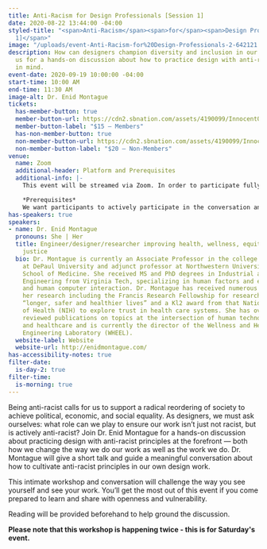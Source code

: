 ```yaml
---
title: Anti-Racism for Design Professionals [Session 1]
date: 2020-08-22 13:44:00 -04:00
styled-title: "<span>Anti-Racism</span><span>for</span><span>Design Professionals</span><span>[Session
  1]</span>"
image: "/uploads/event-Anti-Racism-for%20Design-Professionals-2-642121.png"
description: How can designers champion diversity and inclusion in our work? Join
  us for a hands-on discussion about how to practice design with anti-racist principles
  in mind.
event-date: 2020-09-19 10:00:00 -04:00
start-time: 10:00 AM
end-time: 11:30 AM
image-alt: Dr. Enid Montague
tickets:
  has-member-button: true
  member-button-url: https://cdn2.sbnation.com/assets/4190099/InnocentOddballBeaver.gif
  member-button-label: "$15 — Members"
  has-non-member-button: true
  non-member-button-url: https://cdn2.sbnation.com/assets/4190099/InnocentOddballBeaver.gif
  non-member-button-label: "$20 — Non-Members"
venue:
  name: Zoom
  additional-header: Platform and Prerequisites
  additional-info: |-
    This event will be streamed via Zoom. In order to participate fully, attendees should plan to join on the Zoom app via their computer, tablet, or mobile device with enough bandwidth to support viewing video. In order to ensure only those who have registered for the event are able to attend — and to create space for intimate conversations — only those whose display name fully matches the name on our registration list will be admitted from the waiting room. You can find more about joining our virtual events, including how to connect, directions to troubleshoot, and information about our refund policy in our [FAQ](/faqs/).

    *Prerequisites*
    We want participants to actively participate in the conversation and come in wanting to think, reflect, and share. Please be sure to read the above pre-reading. While not required, we strongly encourage participants to attend with their video “on” in order to create a more intimate space for conversation.
has-speakers: true
speakers:
- name: Dr. Enid Montague
  pronouns: She | Her
  title: Engineer/designer/researcher improving health, wellness, equity and social
    justice
  bio: Dr. Montague is currently an Associate Professor in the college of computing
    at DePaul University and adjunct professor at Northwestern University’s Feinberg
    School of Medicine. She received MS and PhD degrees in Industrial and Systems
    Engineering from Virginia Tech, specializing in human factors and ergonomics engineering
    and human computer interaction. Dr. Montague has received numerous awards for
    her research including the Francis Research Fellowship for research that emphasizes
    “longer, safer and healthier lives” and a Kl2 award from that National Institutes
    of Health (NIH) to explore trust in health care systems. She has over 100 peer
    reviewed publications on topics at the intersection of human technology interaction
    and healthcare and is currently the director of the Wellness and Health Enhancement
    Engineering Laboratory (WHEEL).
  website-label: Website
  website-url: http://enidmontague.com/
has-accessibility-notes: true
filter-date:
  is-day-2: true
filter-time:
  is-morning: true
---
```


Being anti-racist calls for us to support a radical reordering of society to achieve political, economic, and social equality. As designers, we must ask ourselves: what role can we play to ensure our work isn’t just not racist, but is actively anti-racist? Join Dr. Enid Montague for a hands-on discussion about practicing design with anti-racist principles at the forefront — both how we change the way we do our work as well as the work we do. Dr. Montague will give a short talk and guide a meaningful conversation about how to cultivate anti-racist principles in our own design work. 

This intimate workshop and conversation will challenge the way you see yourself and see your work. You’ll get the most out of this event if you come prepared to learn and share with openness and vulnerability.

Reading will be provided beforehand to help ground the discussion.

**Please note that this workshop is happening twice - this is for Saturday's event.**